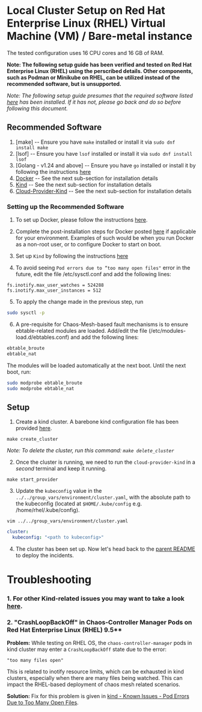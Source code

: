 # Local Cluster Setup on Red Hat Enterprise Linux (RHEL) Virtual Machine (VM) / Bare-metal instance

The tested configuration uses 16 CPU cores and 16 GB of RAM.

__Note: The following setup guide has been verified and tested on Red Hat Enterprise Linux (RHEL) using the perscribed details. Other components, such as Podman or Minikube on RHEL, can be utilized instead of the recommended software, but is unsupported.__

_Note: The following setup guide presumes that the required software listed [here](./README.md#required-software) has been installed. If it has not, please go back and do so before following this document._

## Recommended Software

1. [make] -- Ensure you have `make` installed or install it via `sudo dnf install make`
2. [lsof] -- Ensure you have `lsof` installed or install it via `sudo dnf install lsof`
3. [Golang - v1.24 and above] -- Ensure you have `go` installed or install it by following the instructions [here](https://go.dev/doc/install)
4. [Docker](https://www.docker.com/) -- See the next sub-section for installation details
5. [Kind](https://kind.sigs.k8s.io/) -- See the next sub-section for installation details
6. [Cloud-Provider-Kind](https://github.com/kubernetes-sigs/cloud-provider-kind) -- See the next sub-section for installation details

### Setting up the Recommended Software
1. To set up Docker, please follow the instructions [here](https://docs.docker.com/engine/install/rhel/).

2. Complete the post-installation steps for Docker posted [here](https://docs.docker.com/engine/install/linux-postinstall/) if applicable for your environment. Examples of such would be when you run Docker as a non-root user, or to configure Docker to start on boot.

3. Set up `Kind` by following the instructions [here](https://kind.sigs.k8s.io/docs/user/quick-start/#installing-from-release-binaries)

4. To avoid seeing `Pod errors due to “too many open files"` error in the future, edit the file /etc/sysctl.conf and add the following lines:
```
fs.inotify.max_user_watches = 524288
fs.inotify.max_user_instances = 512
```

5. To apply the change made in the previous step, run
```bash
sudo sysctl -p
```

6. A pre-requisite for Chaos-Mesh-based fault mechanisms is to ensure ebtable-related modules are loaded. Add/edit the file (/etc/modules-load.d/ebtables.conf) and add the following lines:
```bash
ebtable_broute
ebtable_nat
```
The modules will be loaded automatically at the next boot. Until the next boot, run:
```bash
sudo modprobe ebtable_broute
sudo modprobe ebtable_nat
```

## Setup

1. Create a kind cluster. A barebone kind configuration file has been provided [here](./kind-config.yaml).
```shell
make create_cluster
```
_Note: To delete the cluster, run this command: `make delete_cluster`_

2. Once the cluster is running, we need to run the `cloud-provider-kind` in a *second* terminal and keep it running.
```shell
make start_provider
```

3. Update the `kubeconfig` value in the `../../group_vars/environment/cluster.yaml`, with the absolute path to the kubeconfig (located at `$HOME/.kube/config` e.g. /home/rhel/.kube/config).
```shell
vim ../../group_vars/environment/cluster.yaml
```

```yaml
cluster:
  kubeconfig: "<path to kubeconfig>"
```

4. The cluster has been set up. Now let's head back to the [parent README](../../README.md#running-the-incident-scenarios) to deploy the incidents.

# Troubleshooting
### 1. For other Kind-related issues you may want to take a look [here](https://kind.sigs.k8s.io/docs/user/known-issues/).

### 2. "CrashLoopBackOff" in Chaos-Controller Manager Pods on Red Hat Enterprise Linux (RHEL) 9.5**

**Problem:**  While testing on RHEL OS, the `chaos-controller-manager` pods in kind cluster may enter a `CrashLoopBackOff` state due to the error:
```
"too many files open"
```

This is related to inotify resource limits, which can be exhausted in kind clusters, especially when there are many files being watched. This can impact the RHEL-based deployment of chaos mesh related scenarios.

**Solution:**
Fix for this problem is given in [kind - Known Issues - Pod Errors Due to Too Many Open Files](https://kind.sigs.k8s.io/docs/user/known-issues/#pod-errors-due-to-too-many-open-files).
